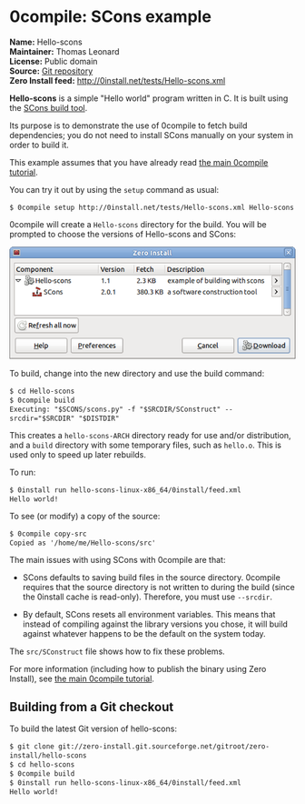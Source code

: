# 0compile: SCons example

**Name:** Hello-scons  
**Maintainer:** Thomas Leonard  
**License:** Public domain  
**Source:** [Git repository](https://github.com/0install/hello-scons)  
**Zero Install feed:** <http://0install.net/tests/Hello-scons.xml>

**Hello-scons** is a simple "Hello world" program written in C. It is built using the [SCons build tool](http://www.scons.org/).

Its purpose is to demonstrate the use of 0compile to fetch build dependencies; you do not need to install SCons manually on your system in order to build it.

This example assumes that you have already read [the main 0compile tutorial](../0compile/index.md).

You can try it out by using the `setup` command as usual:

```shell
$ 0compile setup http://0install.net/tests/Hello-scons.xml Hello-scons
```

0compile will create a `Hello-scons` directory for the build. You will be prompted to choose the versions of Hello-scons and SCons:

![Choosing versions](../../img/screens/hello-scons.png)

To build, change into the new directory and use the build command:

```shell
$ cd Hello-scons
$ 0compile build
Executing: "$SCONS/scons.py" -f "$SRCDIR/SConstruct" --srcdir="$SRCDIR" "$DISTDIR"
```

This creates a `hello-scons-ARCH` directory ready for use and/or distribution, and a `build` directory with some temporary files, such as `hello.o`. This is used only to speed up later rebuilds.

To run:

```shell
$ 0install run hello-scons-linux-x86_64/0install/feed.xml
Hello world!
```

To see (or modify) a copy of the source:

```shell
$ 0compile copy-src
Copied as '/home/me/Hello-scons/src'
```

The main issues with using SCons with 0compile are that:

- SCons defaults to saving build files in the source directory. 0compile requires that the source directory is not written to during the build (since the 0install cache is read-only). Therefore, you must use `--srcdir`.
    
- By default, SCons resets all environment variables. This means that instead of compiling against the library versions you chose, it will build against whatever happens to be the default on the system today.

The `src/SConstruct` file shows how to fix these problems.

For more information (including how to publish the binary using Zero Install), see [the main 0compile tutorial](../0compile/index.md).

## Building from a Git checkout

To build the latest Git version of hello-scons:

```shell
$ git clone git://zero-install.git.sourceforge.net/gitroot/zero-install/hello-scons
$ cd hello-scons
$ 0compile build
$ 0install run hello-scons-linux-x86_64/0install/feed.xml
Hello world!
```

